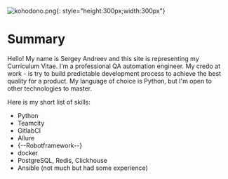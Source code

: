 [//]: # (---)
[//]: # (hide:)
[//]: # (  - navigation)
[//]: # (  - toc)
[//]: # (---)
![kohodono.png](img%2Fkohodono.png){: style="height:300px;width:300px"}

Summary
=======

Hello!
My name is Sergey Andreev and this site is representing my Curriculum Vitae.
I'm a professional QA automation engineer.
My credo at work - is try to build predictable development process to achieve the best quality for a product.
My language of choice is Python, but I'm open to other technologies to master.

Here is my short list of skills:

- Python
- Teamcity
- GitlabCI
- Allure
- {--Robotframework--}
- docker
- PostgreSQL, Redis, Clickhouse
- Ansible (not much but had some experience)

